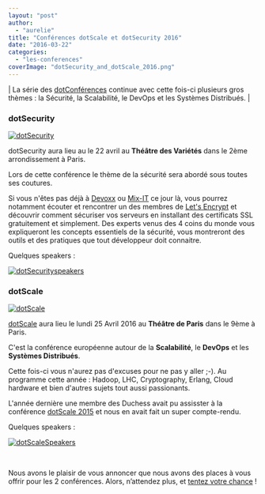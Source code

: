 ```yaml
---
layout: "post"
author: 
  - "aurelie"
title: "Conférences dotScale et dotSecurity 2016"
date: "2016-03-22"
categories: 
  - "les-conferences"
coverImage: "dotSecurity_and_dotScale_2016.png"
---
```


| La série des [dotConférences](http://www.dotconferences.eu/) continue avec cette fois-ci plusieurs gros thèmes : la Sécurité, la Scalabilité, le DevOps et les Systèmes Distribués. |

### dotSecurity

[![dotSecurity](/assets/2016/03/2016-03-22-conferences-dotscale-dotsecurity/dotSecurity-300x144.png)](/assets/2016/03/2016-03-22-conferences-dotscale-dotsecurity/dotSecurity.png)

dotSecurity aura lieu au le 22 avril au **Théâtre des Variétés** dans le 2ème arrondissement à Paris.

Lors de cette conférence le thème de la sécurité sera abordé sous toutes ses coutures.

Si vous n'êtes pas déjà à [Devoxx](http://devoxx.fr/) ou [Mix-IT](https://www.mix-it.fr/) ce jour là, vous pourrez notamment écouter et rencontrer un des membres de [Let's Encrypt](https://letsencrypt.org/) et découvrir comment sécuriser vos serveurs en installant des certificats SSL gratuitement et simplement. Des experts venus des 4 coins du monde vous expliqueront les concepts essentiels de la sécurité, vous montreront des outils et des pratiques que tout développeur doit connaitre.

Quelques speakers :

[![dotSecurityspeakers](/assets/2016/03/2016-03-22-conferences-dotscale-dotsecurity/dotSecurityspeakers-1024x462.png)](/assets/2016/03/2016-03-22-conferences-dotscale-dotsecurity/dotSecurityspeakers.png)

### dotScale

[![dotScale](/assets/2016/03/2016-03-22-conferences-dotscale-dotsecurity/dotScale-300x135.png)](/assets/2016/03/2016-03-22-conferences-dotscale-dotsecurity/dotScale.png)

[dotScale](http://www.dotscale.io/) aura lieu le lundi 25 Avril 2016 au **Théâtre de Paris** dans le 9ème à Paris.

C'est la conférence européenne autour de la **Scalabilité**, le **DevOps** et les **Systèmes Distribués**.

Cette fois-ci vous n'aurez pas d'excuses pour ne pas y aller ;-). Au programme cette année : Hadoop, LHC, Cryptography, Erlang, Cloud hardware et bien d'autres sujets tout aussi passionants.

L'année dernière une membre des Duchess avait pu assisster à la conférence [dotScale 2015](http://www.duchess-france.org/feedback-on-dotscale-conference-2015/) et nous en avait fait un super compte-rendu.

Quelques speakers :

[![dotScaleSpeakers](/assets/2016/03/2016-03-22-conferences-dotscale-dotsecurity/dotScaleSpeakers-1024x498.png)](/assets/2016/03/2016-03-22-conferences-dotscale-dotsecurity/dotScaleSpeakers.png)

 

Nous avons le plaisir de vous annoncer que nous avons des places à vous offrir pour les 2 conférences. Alors, n’attendez plus, et [tentez votre chance](https://docs.google.com/forms/d/1V53dbeTQMKQb8gUL-00FXCQdKXjO884L-Fk4sjKgRcA/viewform) !
